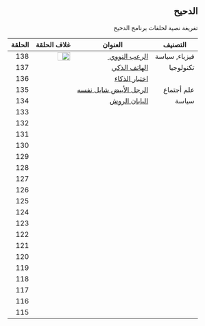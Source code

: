 <div dir="rtl">

<h2 dir="rtl">الدحيح</h2>
<p dir="rtl"> تفريغة نصية لحلقات برنامج الدحيح <p>





| التصنيف       | العنوان                                     | غلاف الحلقة                                                  | الحلقة |
| ------------- | ------------------------------------------- | ------------------------------------------------------------ | ------ |
| فيزياء, سياسة | <a href="episodes/138.md">الرعب النووي </a> | <image width="60%" height="70%" src="https://i.ytimg.com/vi/fPYCDLymh4Q/hqdefault.jpg?sqp=-oaymwEZCNACELwBSFXyq4qpAwsIARUAAIhCGAFwAQ==&rs=AOn4CLDAhRRXcZywAeP8T7C6NRQZyytorQ"> </image> | 138    |
| تكنولوجيا     | <a href="">الهاتف الذكي </a>                |                                                              | 137    |
|               | <a href=""> اختبار الذكاء </a>              |                                                              | 136    |
| علم أجتماع    | <a href=""> الرجل الأبيض شايل نفسه </a>     |                                                              | 135    |
| سياسة         | <a href=""> اليابان الروش </a>              |                                                              | 134    |
|               |                                             |                                                              | 133    |
|               |                                             |                                                              | 132    |
|               |                                             |                                                              | 131    |
|               |                                             |                                                              | 130    |
|               |                                             |                                                              | 129    |
|               |                                             |                                                              | 128    |
|               |                                             |                                                              | 127    |
|               |                                             |                                                              | 126    |
|               |                                             |                                                              | 125    |
|               |                                             |                                                              | 124    |
|               |                                             |                                                              | 123    |
|               |                                             |                                                              | 122    |
|               |                                             |                                                              | 121    |
|               |                                             |                                                              | 120    |
|               |                                             |                                                              | 119    |
|               |                                             |                                                              | 118    |
|               |                                             |                                                              | 117    |
|               |                                             |                                                              | 116    |
|               |                                             |                                                              | 115    |



</div>
